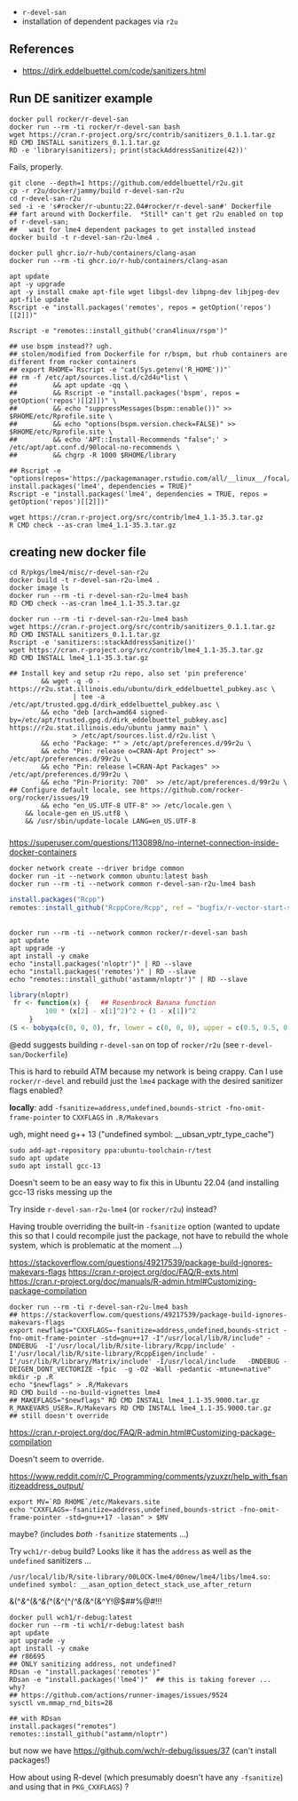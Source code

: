 

* `r-devel-san`
* installation of dependent packages via `r2u`

## References

* https://dirk.eddelbuettel.com/code/sanitizers.html

## Run DE sanitizer example

```
docker pull rocker/r-devel-san
docker run --rm -ti rocker/r-devel-san bash
wget https://cran.r-project.org/src/contrib/sanitizers_0.1.1.tar.gz
RD CMD INSTALL sanitizers_0.1.1.tar.gz
RD -e 'library(sanitizers); print(stackAddressSanitize(42))'
```

Fails, properly.



```
git clone --depth=1 https://github.com/eddelbuettel/r2u.git
cp -r r2u/docker/jammy/build r-devel-san-r2u
cd r-devel-san-r2u 
sed -i -e 's#rocker/r-ubuntu:22.04#rocker/r-devel-san#' Dockerfile
## fart around with Dockerfile.  *Still* can't get r2u enabled on top of r-devel-san;
##   wait for lme4 dependent packages to get installed instead
docker build -t r-devel-san-r2u-lme4 .
```



```
docker pull ghcr.io/r-hub/containers/clang-asan
docker run --rm -ti ghcr.io/r-hub/containers/clang-asan
```

```
apt update
apt -y upgrade
apt -y install cmake apt-file wget libgsl-dev libpng-dev libjpeg-dev
apt-file update
Rscript -e "install.packages('remotes', repos = getOption('repos')[[2]])"

Rscript -e "remotes::install_github('cran4linux/rspm')"

## use bspm instead?? ugh.
## stolen/modified from Dockerfile for r/bspm, but rhub containers are different from rocker containers
## export RHOME=`Rscript -e "cat(Sys.getenv('R_HOME'))"`
## rm -f /etc/apt/sources.list.d/c2d4u*list \
##         && apt update -qq \ 
##         && Rscript -e "install.packages('bspm', repos = getOption('repos')[[2]])" \ 
##         && echo "suppressMessages(bspm::enable())" >> $RHOME/etc/Rprofile.site \ 
##         && echo "options(bspm.version.check=FALSE)" >> $RHOME/etc/Rprofile.site \ 
##         && echo 'APT::Install-Recommends "false";' > /etc/apt/apt.conf.d/90local-no-recommends \ 
##         && chgrp -R 1000 $RHOME/library 

## Rscript -e "options(repos='https://packagemanager.rstudio.com/all/__linux__/focal/latest'); install.packages('lme4', dependencies = TRUE)"
Rscript -e "install.packages('lme4', dependencies = TRUE, repos = getOption('repos')[[2]])"

wget https://cran.r-project.org/src/contrib/lme4_1.1-35.3.tar.gz
R CMD check --as-cran lme4_1.1-35.3.tar.gz
```

## creating new docker file

```
cd R/pkgs/lme4/misc/r-devel-san-r2u
docker build -t r-devel-san-r2u-lme4 .
docker image ls
docker run --rm -ti r-devel-san-r2u-lme4 bash
RD CMD check --as-cran lme4_1.1-35.3.tar.gz 
```

```
docker run --rm -ti r-devel-san-r2u-lme4 bash
wget https://cran.r-project.org/src/contrib/sanitizers_0.1.1.tar.gz
RD CMD INSTALL sanitizers_0.1.1.tar.gz
Rscript -e 'sanitizers::stackAddressSanitize()'
wget https://cran.r-project.org/src/contrib/lme4_1.1-35.3.tar.gz
RD CMD INSTALL lme4_1.1-35.3.tar.gz
```

```
## Install key and setup r2u repo, also set 'pin preference'
        && wget -q -O - https://r2u.stat.illinois.edu/ubuntu/dirk_eddelbuettel_pubkey.asc \
                | tee -a /etc/apt/trusted.gpg.d/dirk_eddelbuettel_pubkey.asc \
        && echo "deb [arch=amd64 signed-by=/etc/apt/trusted.gpg.d/dirk_eddelbuettel_pubkey.asc] https://r2u.stat.illinois.edu/ubuntu jammy main" \
                > /etc/apt/sources.list.d/r2u.list \
        && echo "Package: *" > /etc/apt/preferences.d/99r2u \
        && echo "Pin: release o=CRAN-Apt Project" >> /etc/apt/preferences.d/99r2u \
        && echo "Pin: release l=CRAN-Apt Packages" >> /etc/apt/preferences.d/99r2u \
        && echo "Pin-Priority: 700"  >> /etc/apt/preferences.d/99r2u \
## Configure default locale, see https://github.com/rocker-org/rocker/issues/19
        && echo "en_US.UTF-8 UTF-8" >> /etc/locale.gen \
	&& locale-gen en_US.utf8 \
	&& /usr/sbin/update-locale LANG=en_US.UTF-8
```


###
https://superuser.com/questions/1130898/no-internet-connection-inside-docker-containers

```
docker network create --driver bridge common
docker run -it --network common ubuntu:latest bash
docker run --rm -ti --network common r-devel-san-r2u-lme4 bash
```

```r
install.packages("Rcpp")
remotes::install_github("RcppCore/Rcpp", ref = "bugfix/r-vector-start-specializations")
```

##

```
docker run --rm -ti --network common rocker/r-devel-san bash
apt update
apt upgrade -y
apt install -y cmake
echo "install.packages('nloptr')" | RD --slave
echo "install.packages('remotes')" | RD --slave
echo "remotes::install_github('astamm/nloptr')" | RD --slave
```


```r
library(nloptr)
 fr <- function(x) {   ## Rosenbrock Banana function
         100 * (x[2] - x[1]^2)^2 + (1 - x[1])^2
     }
(S <- bobyqa(c(0, 0, 0), fr, lower = c(0, 0, 0), upper = c(0.5, 0.5, 0.5)))
```

@edd suggests building `r-devel-san` on top of `rocker/r2u` (see `r-devel-san/Dockerfile`)

This is hard to rebuild ATM because my network is being crappy. Can I use `rocker/r-devel` and rebuild just the `lme4` package with the desired sanitizer flags enabled?

**locally**: add `-fsanitize=address,undefined,bounds-strict -fno-omit-frame-pointer` to `CXXFLAGS` in `.R/Makevars`

ugh, might need g++ 13 ("undefined symbol: __ubsan_vptr_type_cache")

```
sudo add-apt-repository ppa:ubuntu-toolchain-r/test
sudo apt update
sudo apt install gcc-13
```

Doesn't seem to be an easy way to fix this in Ubuntu 22.04 (and installing gcc-13 risks messing up the

Try inside `r-devel-san-r2u-lme4` (or `rocker/r2u`) instead?


Having trouble overriding the built-in `-fsanitize` option (wanted to update this so that I could recompile just the package, not have to rebuild the whole system, which is problematic at the moment ...)

https://stackoverflow.com/questions/49217539/package-build-ignores-makevars-flags
https://cran.r-project.org/doc/FAQ/R-exts.html
https://cran.r-project.org/doc/manuals/R-admin.html#Customizing-package-compilation


```
docker run --rm -ti r-devel-san-r2u-lme4 bash
## https://stackoverflow.com/questions/49217539/package-build-ignores-makevars-flags
export newflags="CXXFLAGS=-fsanitize=address,undefined,bounds-strict -fno-omit-frame-pointer -std=gnu++17 -I"/usr/local/lib/R/include" -DNDEBUG  -I'/usr/local/lib/R/site-library/Rcpp/include' -I'/usr/local/lib/R/site-library/RcppEigen/include' -I'/usr/lib/R/library/Matrix/include' -I/usr/local/include   -DNDEBUG -DEIGEN_DONT_VECTORIZE -fpic  -g -O2 -Wall -pedantic -mtune=native"
mkdir -p .R
echo "$newflags" > .R/Makevars
RD CMD build --no-build-vignettes lme4
## MAKEFLAGS="$newflags" RD CMD INSTALL lme4_1.1-35.9000.tar.gz
R_MAKEVARS_USER=.R/Makevars RD CMD INSTALL lme4_1.1-35.9000.tar.gz
## still doesn't override
```

https://cran.r-project.org/doc/FAQ/R-admin.html#Customizing-package-compilation

Doesn't seem to override.

https://www.reddit.com/r/C_Programming/comments/yzuxzr/help_with_fsanitizeaddress_output/

```
export MV=`RD RHOME`/etc/Makevars.site
echo "CXXFLAGS=-fsanitize=address,undefined,bounds-strict -fno-omit-frame-pointer -std=gnu++17 -lasan" > $MV
```

maybe? (includes *both* `-fsanitize` statements ...)

Try `wch1/r-debug` build? Looks like it has the `address` as well as the `undefined` sanitizers ...

```
/usr/local/lib/R/site-library/00LOCK-lme4/00new/lme4/libs/lme4.so: undefined symbol: __asan_option_detect_stack_use_after_return
```

&(^*&*^(&*^&(*^(&^(^*(^&(*&^(&^Y!@$##%@#!!!

```
docker pull wch1/r-debug:latest
docker run --rm -ti wch1/r-debug:latest bash
apt update
apt upgrade -y
apt install -y cmake
## r86695
## ONLY sanitizing address, not undefined?
RDsan -e "install.packages('remotes')"
RDsan -e "install.packages('lme4')"  ## this is taking forever ... why?
## https://github.com/actions/runner-images/issues/9524
sysctl vm.mmap_rnd_bits=28

## with RDsan
install.packages("remotes")
remotes::install_github("astamm/nloptr")
```

but now we have https://github.com/wch/r-debug/issues/37 (can't install packages!)

How about using R-devel (which presumably doesn't have any `-fsanitize`) and using that in `PKG_CXXFLAGS`) ?
